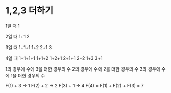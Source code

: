 # 1,2,3 더하기

1일 때
1

2일 때
1+1
2

3일 때
1+1+1
1+2
2+1
3

4일 때
1+1+1+1
1+1+2
1+2+1
2+1+1
2+2
1+3
3+1

1의 경우에 수에 3을 더한 경우의 수
2의 경우에 수에 2를 더한 경우의 수
3의 경우에 수에 1을 더한 경우의 수

F(1) + 3 -> 1
F(2) + 2 -> 2
F(3) + 1 -> 4
F(4) = F(1) + F(2) + F(3) = 7